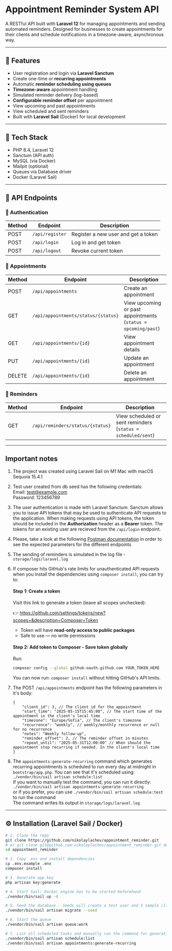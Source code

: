 # Appointment Reminder System API

A RESTful API built with **Laravel 12** for managing appointments and sending automated reminders. Designed for businesses to create appointments for their clients and schedule notifications in a timezone-aware, asynchronous way.

---

## 🚀 Features

- User registration and login via **Laravel Sanctum**
- Create one-time or **recurring appointments**
- Automatic **reminder scheduling using queues**
- **Timezone-aware** appointment handling
- Simulated reminder delivery (log-based)
- **Configurable reminder offset** per appointment
- View upcoming and past appointments
- View scheduled and sent reminders
- Built with **Laravel Sail** (Docker) for local development

---

## 🧱 Tech Stack

- PHP 8.4, Laravel 12
- Sanctum (API auth)
- MySQL (via Docker)
- Mailpit (optional)
- Queues via Database driver
- Docker (Laravel Sail)

---

## 🧪 API Endpoints

### 🔐 Authentication

| Method | Endpoint         | Description                             |
|--------|------------------|-----------------------------------------|
| POST   | `/api/register`  | Register a new user and get a token     |
| POST   | `/api/login`     | Log in and get token                    |
| POST   | `/api/logout`    | Revoke current token                    |

### 📅 Appointments

| Method | Endpoint                             | Description                                                     |
|--------|--------------------------------------|-----------------------------------------------------------------|
| POST   | `/api/appointments`                  | Create an appointment                                           |
| GET    | `/api/appointments/status/{status}`  | View upcoming or past appointments (`status = upcoming/past`)   |
| GET    | `/api/appointments/{id}`             | View appointment details                                        |
| PUT    | `/api/appointments/{id}`             | Update an appointment                                           |
| DELETE | `/api/appointments/{id}`             | Delete an appointment                                           |

### 🔁 Reminders

| Method | Endpoint                             | Description                                                  |
|--------|--------------------------------------|--------------------------------------------------------------|
| GET    | `/api/reminders/status/{status}`     | View scheduled or sent reminders (`status = scheduled/sent`) |

---

## Important notes
1. The project was created using Laravel Sail on M1 Mac with macOS Sequoia 15.4.1

2. Test user created from db seed has the following credentials:  
Email:    test@example.com   
Password: 123456789

3. The user authentication is made with Laravel Sanctum. Sanctum allows you to issue API tokens that may be used to authenticate API requests to the application. When making requests using API tokens, the token should be included in the **Authorization** header as a **Bearer** token.
The tokens for an existing user are recieved from the `/api/login` endpoint.

4. Please, take a look at the following [Postman documentation](https://documenter.getpostman.com/view/6991599/2sB2qUo57f) in order to see the expected parameters for the different endpoints

5. The sending of reminders is simulated in the log file - `storage/logs/laravel.log`

6. If composer hits GitHub's rate limits for unauthenticated API requests when you install the dependencies using `composer install`, you can try to:  
    #### Step 1: Create a token

    Visit this link to generate a token (leave all scopes unchecked):

    👉 https://github.com/settings/tokens/new?scopes=&description=Composer+Token

    - Token will have **read-only access to public packages**
    - Safe to use — no write permissions

    #### Step 2: Add token to Composer - Save token globally
    Run:

    ```bash
    composer config --global github-oauth.github.com YOUR_TOKEN_HERE
    ```
    You can now run: `composer install` without hitting GitHub's API limits.
7. The POST	`/api/appointments` endpoint has the following parameters in it's body:
    ```
    {
        "client_id": 3, // The client id for the appointment
        "start_time": "2025-05-15T15:45:00", // The start time of the appointment in the client's local time
        "timezone": "Europe/Sofia", // The client's timezone
        "recurrence": "weekly", // weekly/monthly recurrence or null for no recurrence
        "notes": "Weekly follow-up",
        "reminder_offset": 2, // The reminder offset in minutes
        "repeat_until": "2025-05-31T12:00:00" // When should the appointment stop recurring if needed. In the client's local time
    }
    ```
8. The `appointments:generate-recurring` command which generates recurring appointments is scheduled to run every day at midnight in `bootstrap/app.php`. You can see that it's scheduled using: `./vendor/bin/sail artisan schedule:list`  
If you want to manually test the command, you can run it directly:  
`./vendor/bin/sail artisan appointments:generate-recurring`  
or if you prefer, you can use `./vendor/bin/sail artisan schedule:test` to run the command  
The command writes its output in `storage/logs/laravel.log`
---
## ⚙️ Installation (Laravel Sail / Docker)

```bash
# 1. Clone the repo
git clone https://github.com/nikolaylachev/appointment_reminder.git
# or git clone git@github.com:nikolaylachev/appointment_reminder.git depending on your configuration
cd appointment_reminder

# 2. Copy .env and install dependencies
cp .env.example .env
composer install

# 3. Generate app key
php artisan key:generate

# 4. Start Sail; Docker engine has to be started beforehand
./vendor/bin/sail up -d

# 5. Seed the database - Seeds will create a test user and 3 sample clients for the user
./vendor/bin/sail artisan migrate --seed

# 6. Start the queue
./vendor/bin/sail artisan queue:work

# 7. List all scheduled tasks and manually run the command for generating recurring appointments (Optional)
./vendor/bin/sail artisan schedule:list
./vendor/bin/sail artisan appointments:generate-recurring